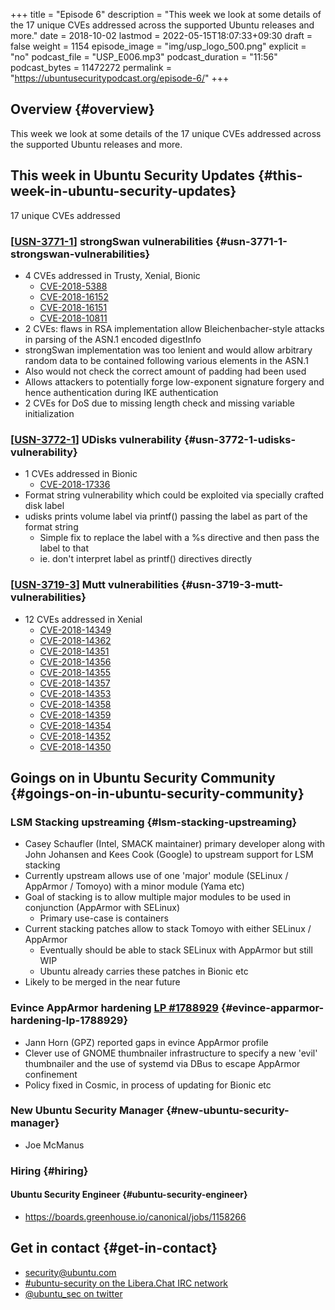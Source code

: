 +++
title = "Episode 6"
description = "This week we look at some details of the 17 unique CVEs addressed across the supported Ubuntu releases and more."
date = 2018-10-02
lastmod = 2022-05-15T18:07:33+09:30
draft = false
weight = 1154
episode_image = "img/usp_logo_500.png"
explicit = "no"
podcast_file = "USP_E006.mp3"
podcast_duration = "11:56"
podcast_bytes = 11472272
permalink = "https://ubuntusecuritypodcast.org/episode-6/"
+++

## Overview {#overview}

This week we look at some details of the 17 unique CVEs addressed across the supported Ubuntu releases and more.


## This week in Ubuntu Security Updates {#this-week-in-ubuntu-security-updates}

17 unique CVEs addressed


### [[USN-3771-1](https://usn.ubuntu.com/3771-1/)] strongSwan vulnerabilities {#usn-3771-1-strongswan-vulnerabilities}

-   4 CVEs addressed in Trusty, Xenial, Bionic
    -   [CVE-2018-5388](https://ubuntu.com/security/CVE-2018-5388)
    -   [CVE-2018-16152](https://ubuntu.com/security/CVE-2018-16152)
    -   [CVE-2018-16151](https://ubuntu.com/security/CVE-2018-16151)
    -   [CVE-2018-10811](https://ubuntu.com/security/CVE-2018-10811)
-   2 CVEs: flaws in RSA implementation allow Bleichenbacher-style attacks in parsing of the ASN.1 encoded digestInfo
-   strongSwan implementation was too lenient and would allow arbitrary random data to be contained following various elements in the ASN.1
-   Also would not check the correct amount of padding had been used
-   Allows attackers to potentially forge low-exponent signature forgery and hence authentication during IKE authentication
-   2 CVEs for DoS due to missing length check and missing variable initialization


### [[USN-3772-1](https://usn.ubuntu.com/3772-1/)] UDisks vulnerability {#usn-3772-1-udisks-vulnerability}

-   1 CVEs addressed in Bionic
    -   [CVE-2018-17336](https://ubuntu.com/security/CVE-2018-17336)
-   Format string vulnerability which could be exploited via specially crafted disk label
-   udisks prints volume label via printf() passing the label as part of the format string
    -   Simple fix to replace the label with a %s directive and then pass the label to that
    -   ie. don't interpret label as printf() directives directly


### [[USN-3719-3](https://usn.ubuntu.com/3719-3/)] Mutt vulnerabilities {#usn-3719-3-mutt-vulnerabilities}

-   12 CVEs addressed in Xenial
    -   [CVE-2018-14349](https://ubuntu.com/security/CVE-2018-14349)
    -   [CVE-2018-14362](https://ubuntu.com/security/CVE-2018-14362)
    -   [CVE-2018-14351](https://ubuntu.com/security/CVE-2018-14351)
    -   [CVE-2018-14356](https://ubuntu.com/security/CVE-2018-14356)
    -   [CVE-2018-14355](https://ubuntu.com/security/CVE-2018-14355)
    -   [CVE-2018-14357](https://ubuntu.com/security/CVE-2018-14357)
    -   [CVE-2018-14353](https://ubuntu.com/security/CVE-2018-14353)
    -   [CVE-2018-14358](https://ubuntu.com/security/CVE-2018-14358)
    -   [CVE-2018-14359](https://ubuntu.com/security/CVE-2018-14359)
    -   [CVE-2018-14354](https://ubuntu.com/security/CVE-2018-14354)
    -   [CVE-2018-14352](https://ubuntu.com/security/CVE-2018-14352)
    -   [CVE-2018-14350](https://ubuntu.com/security/CVE-2018-14350)


## Goings on in Ubuntu Security Community {#goings-on-in-ubuntu-security-community}


### LSM Stacking upstreaming {#lsm-stacking-upstreaming}

-   Casey Schaufler (Intel, SMACK maintainer) primary developer along with John Johansen and Kees Cook (Google) to upstream support for LSM stacking
-   Currently upstream allows use of one 'major' module (SELinux / AppArmor / Tomoyo) with a minor module (Yama etc)
-   Goal of stacking is to allow multiple major modules to be used in conjunction (AppArmor with SELinux)
    -   Primary use-case is containers
-   Current stacking patches allow to stack Tomoyo with either SELinux / AppArmor
    -   Eventually should be able to stack SELinux with AppArmor but still WIP
    -   Ubuntu already carries these patches in Bionic etc
-   Likely to be merged in the near future


### Evince AppArmor hardening [LP #1788929](https://bugs.launchpad.net/ubuntu/+source/evince/+bug/1788929) {#evince-apparmor-hardening-lp-1788929}

-   Jann Horn (GPZ) reported gaps in evince AppArmor profile
-   Clever use of GNOME thumbnailer infrastructure to specify a new 'evil' thumbnailer and the use of systemd via DBus to escape AppArmor confinement
-   Policy fixed in Cosmic, in process of updating for Bionic etc


### New Ubuntu Security Manager {#new-ubuntu-security-manager}

-   Joe McManus


### Hiring {#hiring}


#### Ubuntu Security Engineer {#ubuntu-security-engineer}

-   <https://boards.greenhouse.io/canonical/jobs/1158266>


## Get in contact {#get-in-contact}

-   [security@ubuntu.com](mailto:security@ubuntu.com)
-   [#ubuntu-security on the Libera.Chat IRC network](https://libera.chat)
-   [@ubuntu_sec on twitter](https://twitter.com/ubuntu_sec)